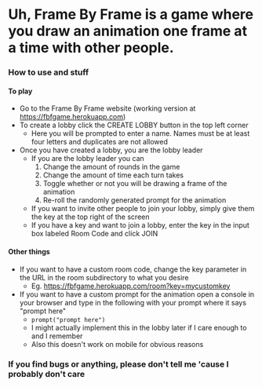 # Uh, Frame By Frame is a game where you draw an animation one frame at a time with other people.

### How to use and stuff
#### To play
  * Go to the Frame By Frame website (working version at https://fbfgame.herokuapp.com)
  * To create a lobby click the CREATE LOBBY button in the top left corner
    * Here you will be prompted to enter a name.  Names must be at least four letters and duplicates are not allowed
  * Once you have created a lobby, you are the lobby leader
    * If you are the lobby leader you can
      1. Change the amount of rounds in the game
      1. Change the amount of time each turn takes
      1. Toggle whether or not you will be drawing a frame of the animation
      1. Re-roll the randomly generated prompt for the animation
    * If you want to invite other people to join your lobby, simply give them the key at the top right of the screen
    * If you have a key and want to join a lobby, enter the key in the input box labeled Room Code and click JOIN

#### Other things
  * If you want to have a custom room code, change the key parameter in the URL in the room subdirectory to what you desire
    * Eg. https://fbfgame.herokuapp.com/room?key=mycustomkey
  * If you want to have a custom prompt for the animation open a console in your browser and type in the following with your prompt where it says "prompt here"
    * `prompt("prompt here")`
    * I might actually implement this in the lobby later if I care enough to and I remember
    * Also this doesn't work on mobile for obvious reasons

### If you find bugs or anything, please don't tell me 'cause I probably don't care
